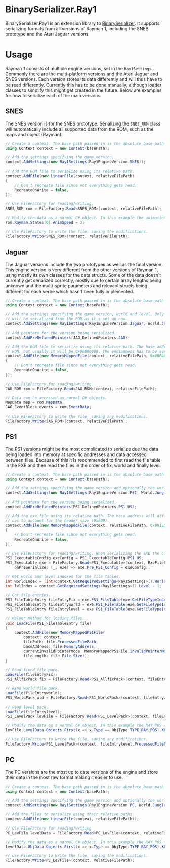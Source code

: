 # BinarySerializer.Ray1
BinarySerializer.Ray1 is an extension library to [BinarySerializer](https://github.com/RayCarrot/BinarySerializer). It supports serializing formats from all versions of Rayman 1, including the SNES prototype and the Atari Jaguar versions.

# Usage
Rayman 1 consists of multiple engine versions, set in the `Ray1Settings`. Commonly there are the multi-platform versions and the Atari Jaguar and SNES versions. Each version stores its data differently and will thus have to be read differently. Currently this has to be done manually, although loader classes to simplify this might get created in the future. Below are examples for how to serialize each of the main versions.

## SNES
The SNES version is for the SNES prototype. Serializing the `SNES_ROM` class will automatically include all supported data from the ROM, such as the maps and object (Rayman).

```cs
// Create a context. The base path passed in is the absolute base path for all the files which are to be serialized.
using Context context = new Context(basePath);

// Add the settings specifying the game version.
context.AddSettings(new Ray1Settings(Ray1EngineVersion.SNES));

// Add the ROM file to serialize using its relative path.
context.AddFile(new LinearFile(context, relativeFilePath)
{
    // Don't recreate file since not everything gets read.
    RecreateOnWrite = false,
});

// Use FileFactory for reading/writing.
SNES_ROM rom = FileFactory.Read<SNES_ROM>(context, relativeFilePath);

// Modify the data as a normal C# object. In this example the animation speed of Rayman's first state is changed.
rom.Rayman.States[0].AnimSpeed = 2;

// Use FileFactory to write the file, saving the modifications.
FileFactory.Write<SNES_ROM>(context, relativeFilePath);
```

## Jaguar
The Jaguar versions include the two prototypes as well as the final version. This engine version is very different from the other versions of Rayman 1, using mostly its own classes for the data structs. Some of the data doesn't currently get serialized correctly, mostly due to certain array lengths being unknown and the multi-sprite parameters and relevant structs being different for each verbe which hasn't been fully implemented.

```cs
// Create a context. The base path passed in is the absolute base path for all the files which are to be serialized.
using Context context = new Context(basePath);

// Add the settings specifying the game version, world and level. Only the data for the specified world and level
// will be serialized from the ROM as it's set up now.
context.AddSettings(new Ray1Settings(Ray1EngineVersion.Jaguar, World.Jungle, 1));

// Add pointers for the version being serialized.
context.AddPreDefinedPointers(JAG_DefinedPointers.JAG);

// Add the ROM file to serialize using its relative path. The base address will differ depending on the format of the
// ROM, but usually it will be 0x00800000. The endianness has to be set as big endian for this game.
context.AddFile(new MemoryMappedFile(context, relativeFilePath, 0x00800000, endianness: Endian.Big)
{
    // Don't recreate file since not everything gets read.
    RecreateOnWrite = false,
});

// Use FileFactory for reading/writing.
JAG_ROM rom = FileFactory.Read<JAG_ROM>(context, relativeFilePath);

// Data can be accessed as normal C# objects.
MapData map = rom.MapData;
JAG_EventBlock events = rom.EventData;

// Use FileFactory to write the file, saving any modifications.
FileFactory.Write<JAG_ROM>(context, relativeFilePath);
```

## PS1
The PS1 versions might be the most complicated to serialize due the data being loaded into memory at specific addresses and data accessed between files. Because of this it is recommended to first read the file table in the EXE and then read the files in the order of fix, world and finally level.

```cs
// Create a context. The base path passed in is the absolute base path for all the files which are to be serialized.
using Context context = new Context(basePath);

// Add the settings specifying the game version and optionally the world and level.
context.AddSettings(new Ray1Settings(Ray1EngineVersion.PS1, World.Jungle, 1));

// Add pointers for the version being serialized.
context.AddPreDefinedPointers(PS1_DefinedPointers.PS1_US);

// Add the exe file using its relative path. The base address will differ depending on the regional version. It also
// has to account for the header size (0x800).
context.AddFile(new MemoryMappedFile(context, relativeFilePath, 0x80125000 - 0x800)
{
    // Don't recreate file since not everything gets read.
    RecreateOnWrite = false,
});

// Use FileFactory for reading/writing. When serializing the EXE the config has to be specified.
PS1_ExecutableConfig exeConfig = PS1_ExecutableConfig.PS1_US;
PS1_Executable exe = FileFactory.Read<PS1_Executable>(context, ExeFilePath,
    onPreSerialize: (_, exe) => exe.Pre_PS1_Config = exeConfig);

// Get world and level indexes for the file tables.
int worldIndex = (int)context.GetRequiredSettings<Ray1Settings>().World - 1;
int lvlIndex = context.GetRequiredSettings<Ray1Settings>().Level - 1;

// Get file entries.
PS1_FileTableEntry fileEntryFix = exe.PS1_FileTable[exe.GetFileTypeIndex(exeConfig, PS1_FileType.filefxs)];
PS1_FileTableEntry fileEntryworld = exe.PS1_FileTable[exe.GetFileTypeIndex(exeConfig, PS1_FileType.wld_file) + worldIndex];
PS1_FileTableEntry fileEntrylevel = exe.PS1_FileTable[exe.GetFileTypeIndex(exeConfig, PS1_FileType.map_file) + (worldIndex * 21 + lvlIndex)];

// Helper method for loading files.
void LoadFile(PS1_FileTableEntry file)
{
    context.AddFile(new MemoryMappedPS1File(
        context: context, 
        filePath: file.ProcessedFilePath, 
        baseAddress: file.MemoryAddress, 
        currentInvalidPointerMode: MemoryMappedPS1File.InvalidPointerMode.DevPointerXOR, 
        fileLength: file.File.Size));
}

// Read fixed file pack.
LoadFile(fileEntryFix);
PS1_AllfixPack fix = FileFactory.Read<PS1_AllfixPack>(context, fileEntryFix.ProcessedFilePath);

// Read world file pack.
LoadFile(fileEntryworld);
PS1_WorldPack wld = FileFactory.Read<PS1_WorldPack>(context, fileEntryworld.ProcessedFilePath);

// Read level pack.
LoadFile(fileEntrylevel);
PS1_LevelPack levFile = FileFactory.Read<PS1_LevelPack>(context, fileEntrylevel.ProcessedFilePath);

// Modify the data as a normal C# object. In this example the RAY_POS object has its x position changed.
levFile.LevelData.Objects.First(x => x.Type == ObjType.TYPE_RAY_POS).XPosition = 500;

// Use FileFactory to write the file, saving any modifications.
FileFactory.Write<PS1_LevelPack>(context, fileEntrylevel.ProcessedFilePath);
```

## PC
The PC versions are the most up to date versions of the engine and store their data in the most raw format making it easier to use.

```cs
// Create a context. The base path passed in is the absolute base path for all the files which are to be serialized.
using Context context = new Context(basePath);

// Add the settings specifying the game version and optionally the world and level.
context.AddSettings(new Ray1Settings(Ray1EngineVersion.PC, World.Jungle, 1, pcVersion: Ray1PCVersion.PC_1_21));

// Add the files to serialize using their relative paths.
context.AddFile(new LinearFile(context, relativeFilePath));

// Use FileFactory for reading/writing
PC_LevFile levelData = FileFactory.Read<PC_LevFile>(context, relativeFilePath);

// Modify the data as a normal C# object. In this example the RAY_POS object has its x position changed.
levelData.ObjData.Objects.First(x => x.Type == ObjType.TYPE_RAY_POS).XPosition = 500;

// Use FileFactory to write the file, saving the modifications.
FileFactory.Write<PC_LevFile>(context, relativeFilePath);
```
